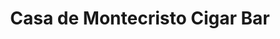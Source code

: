 ---
title: "Casa de Montecristo Cigar Bar"
url: /dallas/casa-de-montecristo-cigar-bar/
shop: Tabak
---